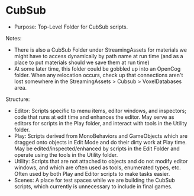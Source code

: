 # CubSub  

* Purpose: Top-Level Folder for CubSub scripts. 

Notes:
* There is also a CubSub Folder under StreamingAssets for materials we might have to access dynamically by path name at run time (and as a place to put materials should we save them at run time)
* At some later time, this folder could be gobbled up into an OpenCog folder. When any relocation occurs, check up that connections aren't lost somewhere in the StreamingAssets > Cubsub > VoxelDatabases area. 

Structure:  

* Editor: Scripts specific to menu items, editor windows, and inspectors; code that runs at edit time and enhances the editor. May serve as editors for scripts in the Play folder, and interact with tools in the Utility folder.   
* Play: Scripts derived from MonoBehaviors and GameObjects which are dragged onto objects in Edit Mode and do their dirty work at Play time. May be edited/inspected/enhanced by scripts in the Edit Folder and operate using the tools in the Utility folder.  
* Utility: Scripts that are not attached to objects and do not modify editor windows, and which are often used as tools, enumerated types, etc. Often used by both Play and Editor scripts to make tasks easier.   
* Scenes: A place for test spaces while we are building the CubSub scripts, which currently is unnecessary to include in final games.    


